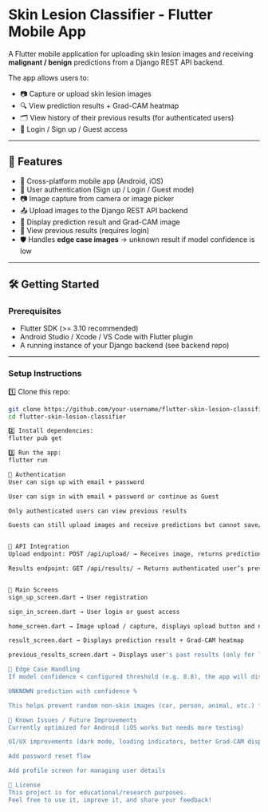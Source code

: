 # Skin Lesion Classifier - Flutter Mobile App

A Flutter mobile application for uploading skin lesion images and receiving **malignant / benign** predictions from a Django REST API backend.

The app allows users to:

- 📷 Capture or upload skin lesion images  
- 🔍 View prediction results + Grad-CAM heatmap  
- 🗂️ View history of their previous results (for authenticated users)  
- 🔐 Login / Sign up / Guest access  

---

## 🚀 Features

- 📱 Cross-platform mobile app (Android, iOS)
- 🔐 User authentication (Sign up / Login / Guest mode)
- 📷 Image capture from camera or image picker
- 📤 Upload images to the Django REST API backend
- 🔄 Display prediction result and Grad-CAM image
- 📂 View previous results (requires login)
- 🛡️ Handles **edge case images** → unknown result if model confidence is low

---

## 🛠️ Getting Started

### Prerequisites

- Flutter SDK (>= 3.10 recommended)
- Android Studio / Xcode / VS Code with Flutter plugin
- A running instance of your Django backend (see backend repo)

---

### Setup Instructions

1️⃣ Clone this repo:

```bash
git clone https://github.com/your-username/flutter-skin-lesion-classifier.git
cd flutter-skin-lesion-classifier

2️⃣ Install dependencies:
flutter pub get

3️⃣ Run the app:
flutter run

🔑 Authentication
User can sign up with email + password

User can sign in with email + password or continue as Guest

Only authenticated users can view previous results

Guests can still upload images and receive predictions but cannot save/view history


📡 API Integration
Upload endpoint: POST /api/upload/ → Receives image, returns prediction + Grad-CAM

Results endpoint: GET /api/results/ → Returns authenticated user’s previous results


📱 Main Screens
sign_up_screen.dart → User registration

sign_in_screen.dart → User login or guest access

home_screen.dart → Image upload / capture, displays upload button and navigation

result_screen.dart → Displays prediction result + Grad-CAM heatmap

previous_results_screen.dart → Displays user's past results (only for logged-in users)

🧪 Edge Case Handling
If model confidence < configured threshold (e.g. 0.8), the app will display:

UNKNOWN prediction with confidence %

This helps prevent random non-skin images (car, person, animal, etc.) from being wrongly classified as benign/malignant

🚧 Known Issues / Future Improvements
Currently optimized for Android (iOS works but needs more testing)

UI/UX improvements (dark mode, loading indicators, better Grad-CAM display)

Add password reset flow

Add profile screen for managing user details

📄 License
This project is for educational/research purposes.
Feel free to use it, improve it, and share your feedback!
